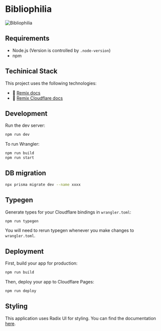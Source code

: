 # Bibliophilia

![Bibliophilia](https://raw.githubusercontent.com/yuseiito/bibliophilia/master/logo.png)

## Requirements

- Node.js (Version is controlled by `.node-version`)
- npm

## Techinical Stack

This project uses the following technologies:

- 📖 [Remix docs](https://remix.run/docs)
- 📖 [Remix Cloudflare docs](https://remix.run/guides/vite#cloudflare)

## Development

Run the dev server:

```sh
npm run dev
```

To run Wrangler:

```sh
npm run build
npm run start
```

## DB migration

```sh
npx prisma migrate dev --name xxxx
```

## Typegen

Generate types for your Cloudflare bindings in `wrangler.toml`:

```sh
npm run typegen
```

You will need to rerun typegen whenever you make changes to `wrangler.toml`.

## Deployment

First, build your app for production:

```sh
npm run build
```

Then, deploy your app to Cloudflare Pages:

```sh
npm run deploy
```

## Styling

This application uses Radix UI for styling. You can find the documentation [here](https://www.radix-ui.com/docs/primitives/overview/introduction).
